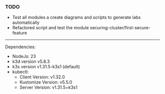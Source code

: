 ### TODO
- Test all modules a create diagrams and scripts to generate labs automatically
- Refactored script and test the module securing-cluster/first-secure-feature
------------
Dependencies:
- NodeJs: 23
- k3d version v5.8.3
- k3s version v1.31.5-k3s1 (default)
- kubectl:
    - Client Version: v1.32.0
    - Kustomize Version: v5.5.0
    - Server Version: v1.31.5+k3s1